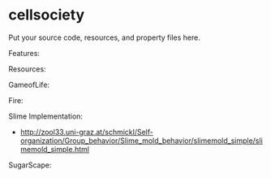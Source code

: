 # cellsociety 

Put your source code, resources, and property files here.


Features:


Resources:

GameofLife:

Fire:



Slime Implementation:
- http://zool33.uni-graz.at/schmickl/Self-organization/Group_behavior/Slime_mold_behavior/slimemold_simple/slimemold_simple.html

SugarScape:




